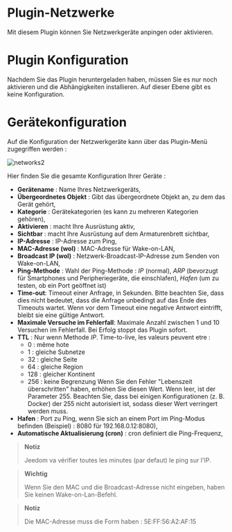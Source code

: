 # Plugin-Netzwerke

Mit diesem Plugin können Sie Netzwerkgeräte anpingen oder aktivieren.

# Plugin Konfiguration

Nachdem Sie das Plugin heruntergeladen haben, müssen Sie es nur noch aktivieren und die Abhängigkeiten installieren. Auf dieser Ebene gibt es keine Konfiguration.

# Gerätekonfiguration

Auf die Konfiguration der Netzwerkgeräte kann über das Plugin-Menü zugegriffen werden :

![networks2](../images/networks2.PNG)

Hier finden Sie die gesamte Konfiguration Ihrer Geräte :

- **Gerätename** : Name Ihres Netzwerkgeräts,
- **Übergeordnetes Objekt** : Gibt das übergeordnete Objekt an, zu dem das Gerät gehört,
- **Kategorie** : Gerätekategorien (es kann zu mehreren Kategorien gehören),
- **Aktivieren** : macht Ihre Ausrüstung aktiv,
- **Sichtbar** : macht Ihre Ausrüstung auf dem Armaturenbrett sichtbar,
- **IP-Adresse** : IP-Adresse zum Ping,
- **MAC-Adresse (wol)** : MAC-Adresse für Wake-on-LAN,
- **Broadcast IP (wol)** : Netzwerk-Broadcast-IP-Adresse zum Senden von Wake-on-LAN,
- **Ping-Methode** : Wahl der Ping-Methode : *IP* (normal), *ARP* (bevorzugt für Smartphones und Peripheriegeräte, die einschlafen), *Hafen* (um zu testen, ob ein Port geöffnet ist)
- **Time-out**: Timeout einer Anfrage, in Sekunden. Bitte beachten Sie, dass dies nicht bedeutet, dass die Anfrage unbedingt auf das Ende des Timeouts wartet. Wenn vor dem Timeout eine negative Antwort eintrifft, bleibt sie eine gültige Antwort.
- **Maximale Versuche im Fehlerfall**: Maximale Anzahl zwischen 1 und 10 Versuchen im Fehlerfall. Bei Erfolg stoppt das Plugin sofort.
- **TTL** : Nur wenn Methode *IP*. Time-to-live, les valeurs peuvent etre :
  - 0 : même hote
  - 1 : gleiche Subnetze
  - 32 : gleiche Seite
  - 64 : gleiche Region
  - 128 : gleicher Kontinent
  - 256 : keine Begrenzung
    Wenn Sie den Fehler "Lebenszeit überschritten" haben, erhöhen Sie diesen Wert. Wenn leer, ist der Parameter 255. Beachten Sie, dass bei einigen Konfigurationen (z. B. Docker) der 255 nicht autorisiert ist, sodass dieser Wert verringert werden muss.
- **Hafen** : Port zu Ping, wenn Sie sich an einem Port im Ping-Modus befinden (Beispiel) : 8080 für 192.168.0.12:8080),
- **Automatische Aktualisierung (cron)** : cron definiert die Ping-Frequenz,

> **Notiz**
>
> Jeedom va vérifier toutes les minutes (par defaut) le ping sur l'IP.

> **Wichtig**
>
> Wenn Sie den MAC und die Broadcast-Adresse nicht eingeben, haben Sie keinen Wake-on-Lan-Befehl.

> **Notiz**
>
> Die MAC-Adresse muss die Form haben : 5E:FF:56:A2:AF:15
